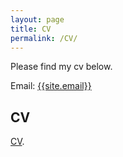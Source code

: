 ```yaml
---
layout: page
title: CV
permalink: /CV/
---
```

<p>
Please find my cv below.
</p>

Email: <a href="mailto:{{site.email}}?Subject=From Blog Site:">{{site.email}}</a>

## CV

[CV]("https://github.com/doug-murdoch/doug-murdoch.github.io/raw/master/Murdoch_CV_521.pdf").


